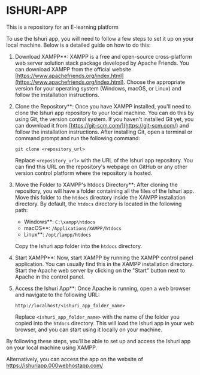 # ISHURI-APP
This is a repository for an E-learning platform

To use the Ishuri app, you will need to follow a few steps to set it up on your local machine. Below is a detailed guide on how to do this:

1. Download XAMPP**: XAMPP is a free and open-source cross-platform web server solution stack package developed by Apache Friends. You can download XAMPP from the official website [https://www.apachefriends.org/index.html](https://www.apachefriends.org/index.html). Choose the appropriate version for your operating system (Windows, macOS, or Linux) and follow the installation instructions.

2. Clone the Repository**: Once you have XAMPP installed, you'll need to clone the Ishuri app repository to your local machine. You can do this by using Git, the version control system. If you haven't installed Git yet, you can download it from [https://git-scm.com/](https://git-scm.com/) and follow the installation instructions. After installing Git, open a terminal or command prompt and run the following command:

   ```
   git clone <repository_url>
   ```

   Replace `<repository_url>` with the URL of the Ishuri app repository. You can find this URL on the repository's webpage on GitHub or any other version control platform where the repository is hosted.

3. Move the Folder to XAMPP's htdocs Directory**: After cloning the repository, you will have a folder containing all the files of the Ishuri app. Move this folder to the `htdocs` directory inside the XAMPP installation directory. By default, the `htdocs` directory is located in the following path:

   - Windows**: `C:\xampp\htdocs`
   - macOS**: `/Applications/XAMPP/htdocs`
   - Linux**: `/opt/lampp/htdocs`

   Copy the Ishuri app folder into the `htdocs` directory.

4. Start XAMPP**: Now, start XAMPP by running the XAMPP control panel application. You can usually find this in the XAMPP installation directory. Start the Apache web server by clicking on the "Start" button next to Apache in the control panel.

5. Access the Ishuri App**: Once Apache is running, open a web browser and navigate to the following URL:

   ```
   http://localhost/<ishuri_app_folder_name>
   ```

   Replace `<ishuri_app_folder_name>` with the name of the folder you copied into the `htdocs` directory. This will load the Ishuri app in your web browser, and you can start using it locally on your machine.

By following these steps, you'll be able to set up and access the Ishuri app on your local machine using XAMPP.






Alternatively, you can access the app on the website of https://ishuriapp.000webhostapp.com/ 
